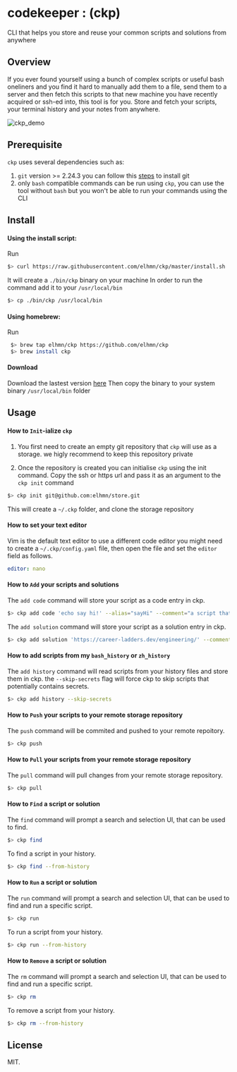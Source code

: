 # codekeeper : (ckp)
CLI that helps you store and reuse your common scripts and solutions from anywhere

## Overview

If you ever found yourself using a bunch of complex scripts or useful bash oneliners and you find it hard to manually add them to a file, send them to a server and then fetch this scripts to that new machine you have recently acquired or ssh-ed into, this tool is for you. Store and fetch your scripts, your terminal history and your notes from anywhere.

![ckp_demo](https://user-images.githubusercontent.com/5704817/120272338-39377a80-c2ad-11eb-9058-a16f98745bb1.gif)

## Prerequisite
`ckp` uses several dependencies such as:
1. `git` version >= 2.24.3 you can follow this [steps](https://git-scm.com/book/en/v2/Getting-Started-Installing-Git) to install git
2. only `bash` compatible commands can be run using `ckp`, you can use the tool without `bash` but you won't be able to run your commands using the CLI

## Install

#### Using the install script:

Run
```sh
$> curl https://raw.githubusercontent.com/elhmn/ckp/master/install.sh | bash
```
It will create a `./bin/ckp` binary on your machine
In order to run the command add it to your `/usr/local/bin`
```sh
$> cp ./bin/ckp /usr/local/bin
```

#### Using homebrew:

Run
```sh
 $> brew tap elhmn/ckp https://github.com/elhmn/ckp
 $> brew install ckp
```

#### Download

Download the lastest version [here](https://github.com/elhmn/ckp/releases)
Then copy the binary to your system binary `/usr/local/bin` folder


## Usage

#### How to `Init`-ialize `ckp`

1. You first need to create an empty git repository that `ckp` will use as a storage. we higly recommend to keep this repository private

2. Once the repository is created you can initialise `ckp` using the init command.
    Copy the ssh or https url and pass it as an argument to the `ckp init` command

```sh
$> ckp init git@github.com:elhmn/store.git
```

This will create a `~/.ckp` folder, and clone the storage repository

#### How to set your text editor

Vim is the default text editor to use a different code editor you might need to create a `~/.ckp/config.yaml` file,
then open the file and set the `editor` field as follows.

```yaml
editor: nano
```


#### How to `Add` your scripts and solutions

The `add code` command will store your script as a code entry in ckp.

```sh
$> ckp add code 'echo say hi!' --alias="sayHi" --comment="a script that says hi"
```

The `add solution` command will store your script as a solution entry in ckp.

```sh
$> ckp add solution 'https://career-ladders.dev/engineering/' --comment="carreer ladders"
```

#### How to add scripts from my `bash_history` or `zh_history`

The `add history` command will read scripts from your history files and store them in ckp.
the `--skip-secrets` flag will force ckp to skip scripts that potentially contains secrets.

```sh
$> ckp add history --skip-secrets
```

#### How to `Push` your scripts to your remote storage repository

The `push` command will be commited and pushed to your remote repoitory.

```sh
$> ckp push
```

#### How to `Pull` your scripts from your remote storage repository

The `pull` command will pull changes from your remote storage repository.

```sh
$> ckp pull
```

#### How to `Find` a script or solution

The `find` command will prompt a search and selection UI, that can be used to find.

```sh
$> ckp find
```

To find a script in your history.

```sh
$> ckp find --from-history
```


#### How to `Run` a script or solution

The `run` command will prompt a search and selection UI, that can be used to find and run a specific script.

```sh
$> ckp run
```

To run a script from your history.

```sh
$> ckp run --from-history
```


#### How to `Remove` a script or solution

The `rm` command will prompt a search and selection UI, that can be used to find and run a specific script.

```sh
$> ckp rm
```

To remove a script from your history.

```sh
$> ckp rm --from-history
```


## License

MIT.
